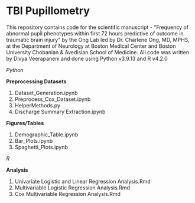 # TBI Pupillometry

This repository contains code for the scientific manuscript - "Frequency of abnormal pupil phenotypes within first 72 hours predictive of outcome in traumatic brain injury" by the Ong Lab led by Dr. Charlene Ong, MD, MPHS, at the Department of Neurology at Boston Medical Center and Boston University Chobanian & Avedisian School of Medicine. All code was written by Divya Veerapaneni and done using Python v3.9.13 and R v4.2.0

_Python_

  **Preprocessing Datasets**
  1. Dataset_Generation.ipynb
  2. Preprocess_Cox_Dataset.ipynb
  3. HelperMethods.py
  4. Discharge Summary Extraction.ipynb
     
  **Figures/Tables**
  1. Demographic_Table.ipynb
  2. Bar_Plots.ipynb
  3. Spaghetti_Plots.ipynb
 
_R_

  **Analysis**
  1. Univariate Logistic and Linear Regression Analysis.Rmd
  2. Multivariable Logistic Regression Analysis.Rmd
  3. Cox Multivariable Regression Analysis.Rmd
